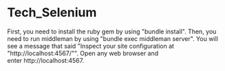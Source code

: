 # Tech_Selenium
First, you need to install the ruby gem by using "bundle install". Then, you need to run middleman by using "bundle exec middleman server". You will see a message that said "Inspect your site configuration at "http://localhost:4567/"". Open any web browser and enter http://localhost:4567.

